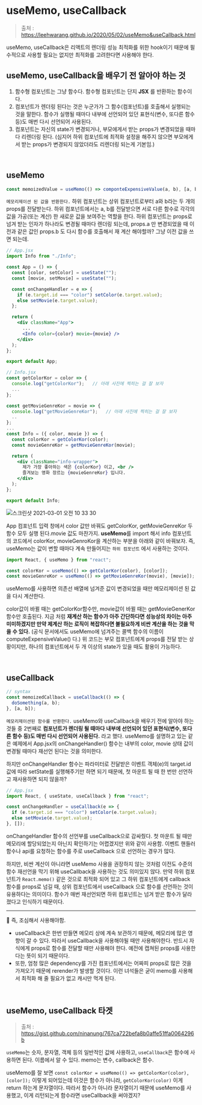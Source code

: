 # useMemo, useCallback

> 출처 : https://leehwarang.github.io/2020/05/02/useMemo&useCallback.html

useMemo, useCallback은 리액트의 렌더링 성능 최적화를 위한 hook이기 때문에 필수적으로 사용할 필요는 없지만 최적화를 고려한다면 사용해야 한다.

## useMemo, useCallback을 배우기 전 알아야 하는 것

1. 함수형 컴포넌트는 그냥 함수다. 함수형 컴포넌트는 단지 **JSX** 를 반환하는 함수이다.
2. 컴포넌트가 렌더링 된다는 것은 누군가가 그 함수(컴포넌트)를 호출해서 실행되는 것을 말한다. 함수가 실행될 때마다 내부에 선언되어 있던 표현식(변수, 또다른 함수 등)도 매번 다시 선언되어 사용된다.
3. 컴포넌트는 자신의 state가 변경되거나, 부모에게서 받는 props가 변경되었을 때마다 리렌더링 된다. (심지어 하위 컴포넌트에 최적화 설정을 해주지 않으면 부모에게서 받는 props가 변경되지 않았더라도 리렌더링 되는게 기본임.)

<br/>

## useMemo

```jsx
const memoizedValue = useMemo(() => componteExpensiveValue(a, b), [a, b]);
```

`메모리제이션 된 값을 반환한다.` 하위 컴포넌트는 상위 컴포넌트로부터 a와 b라는 두 개의 props를 전달받는다. 하위 컴포넌트에서는 a, b를 전달받으면 서로 다른 함수로 각각의 값을 가공(또는 계산) 한 새로운 값을 보여주는 역할을 한다. 하위 컴포넌트는 props로 넘겨 받는 인자가 하나라도 변경될 때마다 렌더링 되는데, props.a 만 변경되었을 때 이전과 같은 값인 props.b 도 다시 함수를 호출해서 재 계산 해야할까? 그냥 이전 값을 쓰면 되는데.

```jsx
// App.jsx
import Info from "./Info";

const App = () => {
  const [color, setColor] = useState("");
  const [movie, setMovie] = useState("");

  const onChangeHandler = e => {
    if (e.target.id === "color") setColor(e.target.value);
    else setMovie(e.target.value);
  };

  return (
    <div className="App">
      ...
      <Info color={color} movie={movie} />
    </div>
  );
};

export default App;
```

```jsx
// Info.jsx
const getColorKor = color => {
  console.log("getColorKor");   // 아래 사진에 찍히는 걸 잘 보자
  ...
};

const getMovieGenreKor = movie => {
  console.log("getMovieGenreKor");   // 아래 사진에 찍히는 걸 잘 보자
  ..
};
...
const Info = ({ color, movie }) => {
  const colorKor = getColorKor(color);
  const movieGenreKor = getMovieGenreKor(movie);

  return (
    <div className="info-wrapper">
      제가 가장 좋아하는 색은 {colorKor} 이고, <br />
      즐겨보는 영화 장르는 {movieGenreKor} 입니다.
    </div>
  );
};

export default Info;
```

![스크린샷 2021-03-01 오전 10 33 30](https://user-images.githubusercontent.com/59427983/109441803-9dae2800-7a79-11eb-857f-c3aff783e216.png)

 App 컴포넌트 입력 창에서 color 값만 바꿔도 getColorKor, getMovieGenreKor 두 함수 모두 실행 된다.movie 값도 마찬가지. **useMemo**를 import 해서 info 컴포넌트의 코드에서 colorKor, movieGenroKor을 계산하는 부분을 아래와 같이 바꿔보자. 즉, useMemo는 값이 변할 때마다 계속 만들어지는 `하위 컴포넌트` 에서 사용하는 것이다.

```jsx
import React, { useMemo } from "react";

const colorKor = useMemo(() => getColorKor(color), [color]);
const movieGenreKor = useMemo(() => getMovieGenreKor(movie), [movie]);
```

useMemo를 사용하면 의존선 배열에 넘겨준 값이 변경되었을 때만 메모리제이션 된 값을 다시 계산한다.

color값이 바뀔 때는 getColorKor함수만, movie값이 바뀔 때는 getMovieGenerKor 함수만 호출된다. 지금 처럼 **재계산 하는 함수가 아주 간단하다면 성능상의 차이는 아주 미미하겠지만 만약 제계산 하는 로직이 복잡하다면 불필요하게 비싼 계산을 하는 것을 막을 수 있다.** (공식 문서에서도 useMemo에 넘겨주는 콜백 함수의 이름이 computeExpensiveValue() 다.) 위 코드는 부모 컴포넌트에게 props를 전달 받는 상황이지만, 하나의 컴포넌트에서 두 개 이상의 state가 있을 때도 활용이 가능하다.

<br/>

## useCallback

```jsx
// syntax
const memoizedCallback = useCallback(() => {
  doSomething(a, b);
}, [a, b]);
```

`메모리제이션된 함수를 반환한다.` useMemo와 useCallback을 배우기 전에 알아야 하는 것들 중 2번째로 **컴포넌트가 렌더링 될 때마다 내부에 선언되어 있던 표현식(변수, 또다른 함수 등)도 매번 다시 선언되어 사용된다.** 라고 했다. useMemo를 설명하고 있는 같은 예제에서 App.jsx의 onChangeHandler() 함수는 내부의 color, movie 상태 값이 변경될 때마다 재선언 된다는 것을 의미한다.

하지만 onChangeHandler 함수는 파라미터로 전달받은 이벤트 객체(e)의 target.id 값에 따라 setState를 실행해주기만 하면 되기 때문에, 첫 마운트 될 때 한 번만 선언하고 재사용하면 되지 않을까?

```jsx
// App.jsx
import React, { useState, useCallback } from "react";

const onChangeHandler = useCallback(e => {
  if (e.target.id === "color") setColor(e.target.value);
  else setMovie(e.target.value);
}, []);
```

onChangeHandler 함수의 선언부를 useCallback으로 감싸줬다. 첫 마운트 될 때만 메모리에 할당되었는지 아닌지 확인하기는 어렵겠지만 위와 같이 사용함. 이벤트 핸들러 함수나 api를 요청하는 함수를 주로 useCallback 으로 선언하는 경우가 많다.

하지만, 비싼 계산이 아니라면 useMemo 사용을 권장하지 않는 것처럼 이전도 수준의 함수 재선언을 막기 위해 useCallback을 사용하는 것도 의미있지 않다. 만약 하위 컴포넌트가 `React.memo()` 같은 것으로 최적화 되어 있고 그 하위 컴포넌트에게 callback 함수를 props로 넘길 때, 상위 컴포넌트에서 useCallback 으로 함수를 선언하는 것이 유용하다는 의미이다. 함수가 매번 재선언되면 하위 컴포넌트는 넘겨 받은 함수가 달라졌다고 인식하기 때문이다.

---

📌 즉, 조심해서 사용해야함.

- useCallback은 한번 만들면 메모리 상에 계속 보관하기 때문에, 메모리에 많은 영향이 갈 수 있다. 따라서 useCallback을 사용해야될 때만 사용해야한다. 반드시 자식에게 props로 함수를 전달할 때만 사용해야 한다. 예전에 캡쳐된 props를 사용한다는 뜻이 되기 때문이다.
- 또한, 엄청 많은 dependency를 가진 컴포넌트에서는 어짜피 props로 많은 것을 가져오기 때문에 rerender가 발생할 것이다. 이런 녀석들은 굳이 memo를 사용해서 최적화 해 줄 필요가 없고 캐시만 먹게 된다.

<br/>

## useMemo, useCallback 타겟

> 출처 : https://gist.github.com/ninanung/767ca722befa8b0affe51ffa0064296b

`useMemo`는 슷자, 문자열, 객체 등의 일반적인 값에 사용하고, `useCallback`은 함수에 사용하면 된다. 이름에서 알 수 있다. memo는 변수, callback은 함수.

useMemo를 잘 보면 `const colorKor = useMemo(() => getColorKor(color), [color]);` 이렇게 되어있는데 이것은 함수가 아니라, `getColorKor(color)` 이게 return 하는게 문자열이다. 따라서 함수가 아니라 문자열이기 때문에 useMemo를 사용했고, 이게 리턴되는게 함수라면 useCallback을 써야겠지?